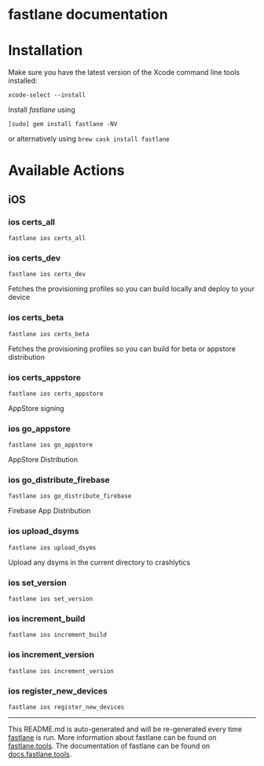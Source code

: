 fastlane documentation
================
# Installation

Make sure you have the latest version of the Xcode command line tools installed:

```
xcode-select --install
```

Install _fastlane_ using
```
[sudo] gem install fastlane -NV
```
or alternatively using `brew cask install fastlane`

# Available Actions
## iOS
### ios certs_all
```
fastlane ios certs_all
```

### ios certs_dev
```
fastlane ios certs_dev
```
Fetches the provisioning profiles so you can build locally and deploy to your device
### ios certs_beta
```
fastlane ios certs_beta
```
Fetches the provisioning profiles so you can build for beta or appstore distribution
### ios certs_appstore
```
fastlane ios certs_appstore
```
AppStore signing
### ios go_appstore
```
fastlane ios go_appstore
```
AppStore Distribution
### ios go_distribute_firebase
```
fastlane ios go_distribute_firebase
```
Firebase App Distribution
### ios upload_dsyms
```
fastlane ios upload_dsyms
```
Upload any dsyms in the current directory to crashlytics
### ios set_version
```
fastlane ios set_version
```

### ios increment_build
```
fastlane ios increment_build
```

### ios increment_version
```
fastlane ios increment_version
```

### ios register_new_devices
```
fastlane ios register_new_devices
```


----

This README.md is auto-generated and will be re-generated every time [fastlane](https://fastlane.tools) is run.
More information about fastlane can be found on [fastlane.tools](https://fastlane.tools).
The documentation of fastlane can be found on [docs.fastlane.tools](https://docs.fastlane.tools).
